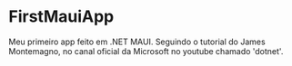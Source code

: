 # FirstMauiApp
Meu primeiro app feito em .NET MAUI. Seguindo o tutorial do James Montemagno, no canal oficial da Microsoft no youtube chamado 'dotnet'.
